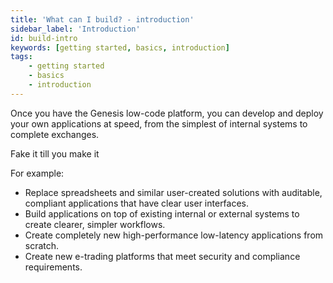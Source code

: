 ```yaml
---
title: 'What can I build? - introduction'
sidebar_label: 'Introduction'
id: build-intro
keywords: [getting started, basics, introduction]
tags:
    - getting started
    - basics
    - introduction
---
```


Once you have the Genesis low-code platform, you can develop and deploy your own applications at speed, from the simplest of internal systems to complete exchanges.

Fake it till you make it


For example:

- Replace spreadsheets and similar user-created solutions with auditable, compliant applications that have clear user interfaces.
- Build applications on top of existing internal or external systems to create clearer, simpler workflows.
- Create completely new high-performance low-latency applications from scratch.
- Create new e-trading platforms that meet security and compliance requirements.
